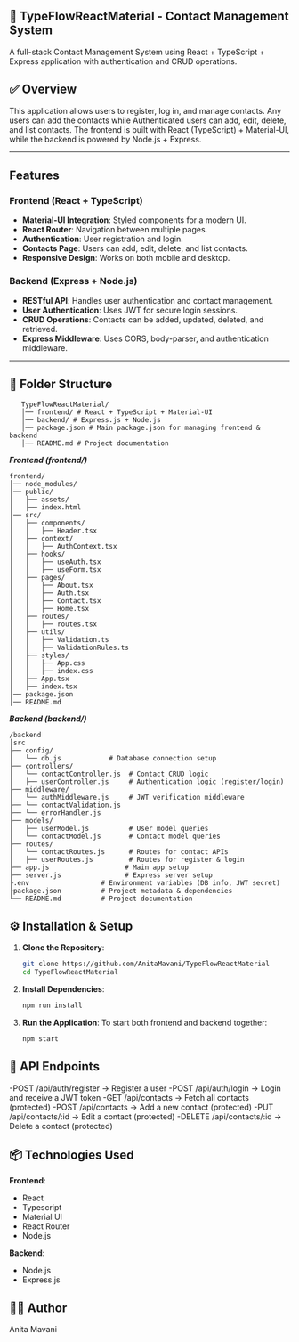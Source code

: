 ## 📂 TypeFlowReactMaterial - Contact Management System

A full-stack Contact Management System using React + TypeScript + Express application with authentication and CRUD operations.

## ✅ Overview

This application allows users to register, log in, and manage contacts. Any users can add the contacts while Authenticated users can add, edit, delete, and list contacts. The frontend is built with React (TypeScript) + Material-UI, while the backend is powered by Node.js + Express.

---

## Features

### Frontend (React + TypeScript)

- **Material-UI Integration**: Styled components for a modern UI.
- **React Router**: Navigation between multiple pages.
- **Authentication**: User registration and login.
- **Contacts Page**: Users can add, edit, delete, and list contacts.
- **Responsive Design**: Works on both mobile and desktop.

### Backend (Express + Node.js)

- **RESTful API**: Handles user authentication and contact management.
- **User Authentication**: Uses JWT for secure login sessions.
- **CRUD Operations**: Contacts can be added, updated, deleted, and retrieved.
- **Express Middleware**: Uses CORS, body-parser, and authentication middleware.

---

## 🚀 Folder Structure

```
   TypeFlowReactMaterial/
   │── frontend/ # React + TypeScript + Material-UI
   │── backend/ # Express.js + Node.js
   │── package.json # Main package.json for managing frontend & backend
   │── README.md # Project documentation
```

**_Frontend (frontend/)_**

```
frontend/
│── node_modules/
│── public/
│   ├── assets/
│   ├── index.html
│── src/
│   ├── components/
│   │   ├── Header.tsx
│   ├── context/
│   │   ├── AuthContext.tsx
│   ├── hooks/
│   │   ├── useAuth.tsx
│   │   ├── useForm.tsx
│   ├── pages/
│   │   ├── About.tsx
│   │   ├── Auth.tsx
│   │   ├── Contact.tsx
│   │   ├── Home.tsx
│   ├── routes/
│   │   ├── routes.tsx
│   ├── utils/
│   │   ├── Validation.ts
│   │   ├── ValidationRules.ts
│   ├── styles/
│   │   ├── App.css
│   │   ├── index.css
│   ├── App.tsx
│   ├── index.tsx
│── package.json
│── README.md
```

**_Backend (backend/)_**

```
/backend
│src
├── config/
│   └── db.js            # Database connection setup
├── controllers/
│   └── contactController.js  # Contact CRUD logic
│   ├── userController.js     # Authentication logic (register/login)
├── middleware/
│   └── authMiddleware.js     # JWT verification middleware
├── └── contactValidation.js
├── └── errorHandler.js
├── models/
│   ├── userModel.js          # User model queries
│   └── contactModel.js       # Contact model queries
├── routes/
│   └── contactRoutes.js      # Routes for contact APIs
│   ├── userRoutes.js         # Routes for register & login
├── app.js                   # Main app setup
├── server.js                # Express server setup
├.env                  # Environment variables (DB info, JWT secret)
├package.json          # Project metadata & dependencies
└── README.md          # Project documentation
```

## ⚙️ Installation & Setup

1. **Clone the Repository**:

   ```bash
   git clone https://github.com/AnitaMavani/TypeFlowReactMaterial
   cd TypeFlowReactMaterial
   ```

2. **Install Dependencies**:

   ```bash
   npm run install
   ```

3. **Run the Application**:
   To start both frontend and backend together:

   ```bash
   npm start
   ```

## 📡 API Endpoints

-POST /api/auth/register → Register a user
-POST /api/auth/login → Login and receive a JWT token
-GET /api/contacts → Fetch all contacts (protected)
-POST /api/contacts → Add a new contact (protected)
-PUT /api/contacts/:id → Edit a contact (protected)
-DELETE /api/contacts/:id → Delete a contact (protected)

## 📦 Technologies Used

**Frontend**:

- React
- Typescript
- Material UI
- React Router
- Node.js

**Backend**:

- Node.js
- Express.js

## 👨‍💻 Author

Anita Mavani
